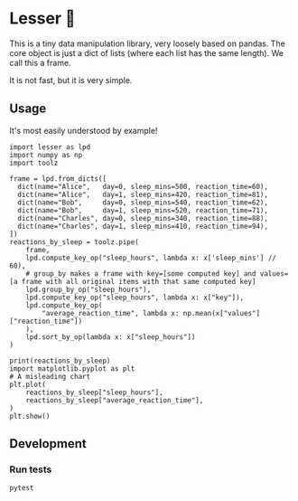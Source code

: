 # Lesser :panda_face:

This is a tiny data manipulation library, very loosely based on pandas.
The core object is just a dict of lists (where each list has the same length).  We call this a frame.

It is not fast, but it is very simple.

## Usage

It's most easily understood by example!

```
import lesser as lpd
import numpy as np
import toolz

frame = lpd.from_dicts([
  dict(name="Alice",   day=0, sleep_mins=500, reaction_time=60),
  dict(name="Alice",   day=1, sleep_mins=420, reaction_time=81),
  dict(name="Bob",     day=0, sleep_mins=540, reaction_time=62),
  dict(name="Bob",     day=1, sleep_mins=520, reaction_time=71),
  dict(name="Charles", day=0, sleep_mins=340, reaction_time=88),
  dict(name="Charles", day=1, sleep_mins=410, reaction_time=94),
])
reactions_by_sleep = toolz.pipe(
    frame,
    lpd.compute_key_op("sleep_hours", lambda x: x['sleep_mins'] // 60),
    # group_by makes a frame with key=[some computed key] and values=[a frame with all original items with that same computed key]
    lpd.group_by_op("sleep_hours"),
    lpd.compute_key_op("sleep_hours", lambda x: x["key"]),
    lpd.compute_key_op(
        "average_reaction_time", lambda x: np.mean(x["values"]["reaction_time"])
    ),
    lpd.sort_by_op(lambda x: x["sleep_hours"])
)

print(reactions_by_sleep)
import matplotlib.pyplot as plt
# A misleading chart
plt.plot(
    reactions_by_sleep["sleep_hours"],
    reactions_by_sleep["average_reaction_time"],
)
plt.show()
```

## Development

### Run tests

`pytest`
